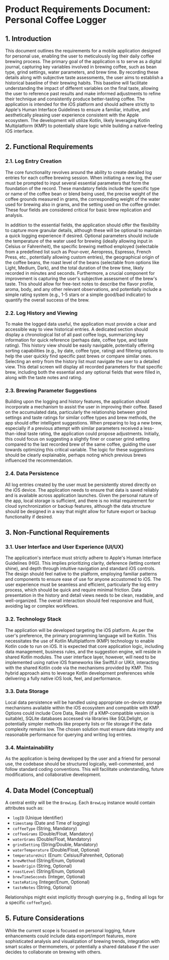 # Product Requirements Document: Personal Coffee Logger

## 1. Introduction

This document outlines the requirements for a mobile application designed for personal use, enabling the user to meticulously log their daily coffee brewing process. The primary goal of the application is to serve as a digital journal, capturing key variables involved in brewing coffee, such as bean type, grind settings, water parameters, and brew time. By recording these details along with subjective taste assessments, the user aims to establish a historical baseline of their brewing habits. This baseline will facilitate understanding the impact of different variables on the final taste, allowing the user to reference past results and make informed adjustments to refine their technique and consistently produce better-tasting coffee. The application is intended for the iOS platform and should adhere strictly to Apple's Human Interface Guidelines to ensure a familiar, intuitive, and aesthetically pleasing user experience consistent with the Apple ecosystem. The development will utilize Kotlin, likely leveraging Kotlin Multiplatform (KMP) to potentially share logic while building a native-feeling iOS interface.

## 2. Functional Requirements

### 2.1. Log Entry Creation

The core functionality revolves around the ability to create detailed log entries for each coffee brewing session. When initiating a new log, the user must be prompted to input several essential parameters that form the foundation of the record. These mandatory fields include the specific type or name of the coffee bean or blend being used, the precise weight of the coffee grounds measured in grams, the corresponding weight of the water used for brewing also in grams, and the setting used on the coffee grinder. These four fields are considered critical for basic brew replication and analysis.

In addition to the essential fields, the application should offer the flexibility to capture more granular details, although these will be optional to maintain a quick logging experience if desired. Optional parameters should include the temperature of the water used for brewing (ideally allowing input in Celsius or Fahrenheit), the specific brewing method employed (selectable from a predefined list such as Pour-over, Aeropress, Espresso, French Press, etc., potentially allowing custom entries), the geographical origin of the coffee beans, the roast level of the beans (selectable from options like Light, Medium, Dark), and the total duration of the brew time, likely recorded in minutes and seconds. Furthermore, a crucial component for improvement is capturing the user's subjective assessment of the brew's taste. This should allow for free-text notes to describe the flavor profile, aroma, body, and any other relevant observations, and potentially include a simple rating system (e.g., 1-5 stars or a simple good/bad indicator) to quantify the overall success of the brew.

### 2.2. Log History and Viewing

To make the logged data useful, the application must provide a clear and accessible way to view historical entries. A dedicated section should display a chronological list of all past coffee logs, summarizing key information for quick reference (perhaps date, coffee type, and taste rating). This history view should be easily navigable, potentially offering sorting capabilities (e.g., by date, coffee type, rating) and filtering options to help the user quickly find specific past brews or compare similar ones. Selecting an entry from the history list must navigate the user to a detailed view. This detail screen will display all recorded parameters for that specific brew, including both the essential and any optional fields that were filled in, along with the taste notes and rating.

### 2.3. Brewing Parameter Suggestions

Building upon the logging and history features, the application should incorporate a mechanism to assist the user in improving their coffee. Based on the accumulated data, particularly the relationship between grind settings and taste ratings for similar coffee types and brew methods, the app should offer intelligent suggestions. When preparing to log a new brew, especially if a previous attempt with similar parameters received a less-than-ideal taste rating, the application could propose adjustments. Initially, this could focus on suggesting a slightly finer or coarser grind setting compared to the last recorded brew of the same coffee, guiding the user towards optimizing this critical variable. The logic for these suggestions should be clearly explainable, perhaps noting which previous brews influenced the recommendation.

### 2.4. Data Persistence

All log entries created by the user must be persistently stored directly on the iOS device. The application needs to ensure that data is saved reliably and is available across application launches. Given the personal nature of the app, local storage is sufficient, and there is no initial requirement for cloud synchronization or backup features, although the data structure should be designed in a way that might allow for future export or backup functionality if desired.

## 3. Non-Functional Requirements

### 3.1. User Interface and User Experience (UI/UX)

The application's interface must strictly adhere to Apple's Human Interface Guidelines (HIG). This implies prioritizing clarity, deference (letting content shine), and depth through intuitive navigation and standard iOS controls. The design should feel native to the platform, employing familiar patterns and components to ensure ease of use for anyone accustomed to iOS. The user experience must be seamless and efficient, particularly the log entry process, which should be quick and require minimal friction. Data presentation in the history and detail views needs to be clean, readable, and well-organized. The overall interaction should feel responsive and fluid, avoiding lag or complex workflows.

### 3.2. Technology Stack

The application will be developed targeting the iOS platform. As per the user's preference, the primary programming language will be Kotlin. This necessitates the use of Kotlin Multiplatform (KMP) technology to enable Kotlin code to run on iOS. It is expected that core application logic, including data management, business rules, and the suggestion engine, will reside in shared Kotlin modules. The user interface layer, however, will need to be implemented using native iOS frameworks like SwiftUI or UIKit, interacting with the shared Kotlin code via the mechanisms provided by KMP. This hybrid approach aims to leverage Kotlin development preferences while delivering a fully native iOS look, feel, and performance.

### 3.3. Data Storage

Local data persistence will be handled using appropriate on-device storage mechanisms available within the iOS ecosystem and compatible with KMP. Options could include Core Data, Realm (if a KMP-compatible version is suitable), SQLite databases accessed via libraries like SQLDelight, or potentially simpler methods like property lists or file storage if the data complexity remains low. The chosen solution must ensure data integrity and reasonable performance for querying and writing log entries.

### 3.4. Maintainability

As the application is being developed by the user and a friend for personal use, the codebase should be structured logically, well-commented, and follow standard coding conventions. This will facilitate understanding, future modifications, and collaborative development.

## 4. Data Model (Conceptual)

A central entity will be the `BrewLog`. Each `BrewLog` instance would contain attributes such as:

*   `logID` (Unique Identifier)
*   `timestamp` (Date and Time of logging)
*   `coffeeType` (String, Mandatory)
*   `coffeeGrams` (Double/Float, Mandatory)
*   `waterGrams` (Double/Float, Mandatory)
*   `grindSetting` (String/Double, Mandatory)
*   `waterTemperature` (Double/Float, Optional)
*   `temperatureUnit` (Enum: Celsius/Fahrenheit, Optional)
*   `brewMethod` (String/Enum, Optional)
*   `beanOrigin` (String, Optional)
*   `roastLevel` (String/Enum, Optional)
*   `brewTimeSeconds` (Integer, Optional)
*   `tasteRating` (Integer/Enum, Optional)
*   `tasteNotes` (String, Optional)

Relationships might exist implicitly through querying (e.g., finding all logs for a specific `coffeeType`).

## 5. Future Considerations

While the current scope is focused on personal logging, future enhancements could include data export/import features, more sophisticated analysis and visualization of brewing trends, integration with smart scales or thermometers, or potentially a shared database if the user decides to collaborate on brewing with others.
